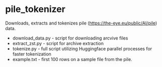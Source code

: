# pile_tokenizer
Downloads, extracts and tokenizes pile (https://the-eye.eu/public/AI/pile) data.
- download_data.py - script for downloading arcvive files
- extract_zst.py - script for archive extraction
- tokenize.py - full script utilizing Huggingface parallel processes for faster tokenization
- example.txt - first 100 rows on a sample file from the pile. 
